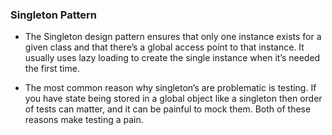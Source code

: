 ### Singleton Pattern

- The Singleton design pattern ensures that only one instance exists for a given class and that there’s a global access point to that instance. It usually uses lazy loading to create the single instance when it’s needed the first time.

- The most common reason why singleton’s are problematic is testing. If you have state being stored in a global object like a singleton then order of tests can matter, and it can be painful to mock them. Both of these reasons make testing a pain.
